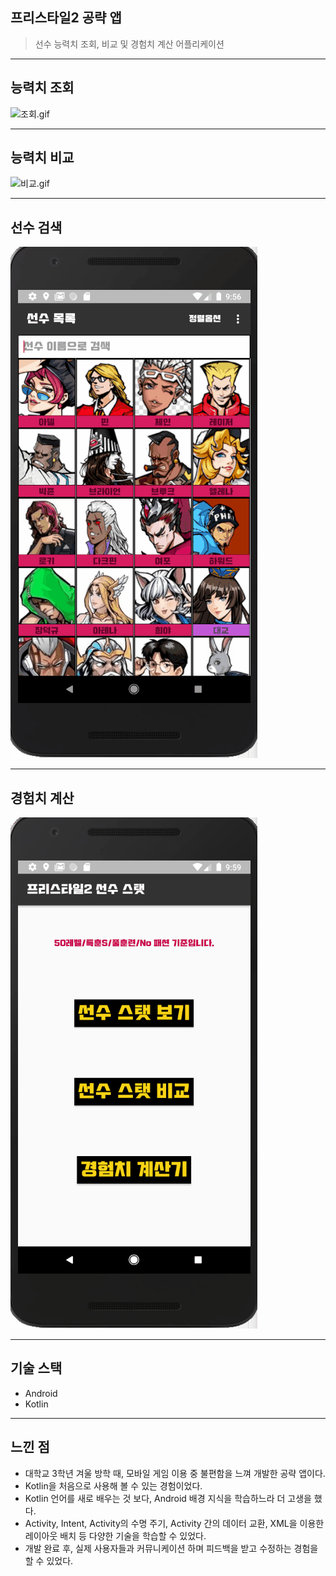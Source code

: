 ## 프리스타일2 공략 앱

> 선수 능력치 조회, 비교 및 경험치 계산 어플리케이션

---
## 능력치 조회
![조회.gif](/images/조회.gif)


---
## 능력치 비교
![비교.gif](/images/비교.gif)

---
## 선수 검색
![검색.gif](/images/검색.gif)

---
## 경험치 계산
![경험치계산.gif](/images/경험치계산.gif)

---
## 기술 스택
- Android
- Kotlin


---
## 느낀 점
- 대학교 3학년 겨울 방학 때, 모바일 게임 이용 중 불편함을 느껴 개발한 공략 앱이다.
- Kotlin을 처음으로 사용해 볼 수 있는 경험이었다.
- Kotlin 언어를 새로 배우는 것 보다, Android 배경 지식을 학습하느라 더 고생을 했다.
- Activity, Intent, Activity의 수명 주기, Activity 간의 데이터 교환, XML을 이용한 레이아웃 배치 등 다양한 기술을 학습할 수 있었다.
- 개발 완료 후, 실제 사용자들과 커뮤니케이션 하며 피드백을 받고 수정하는 경험을 할 수 있었다.
